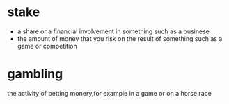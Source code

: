 # stake
* a share or a financial involvement in something such as a businese
* the amount of money that you risk on the result of something such as a game or competition
# gambling
the activity of betting monery,for example in a game or on a horse race

